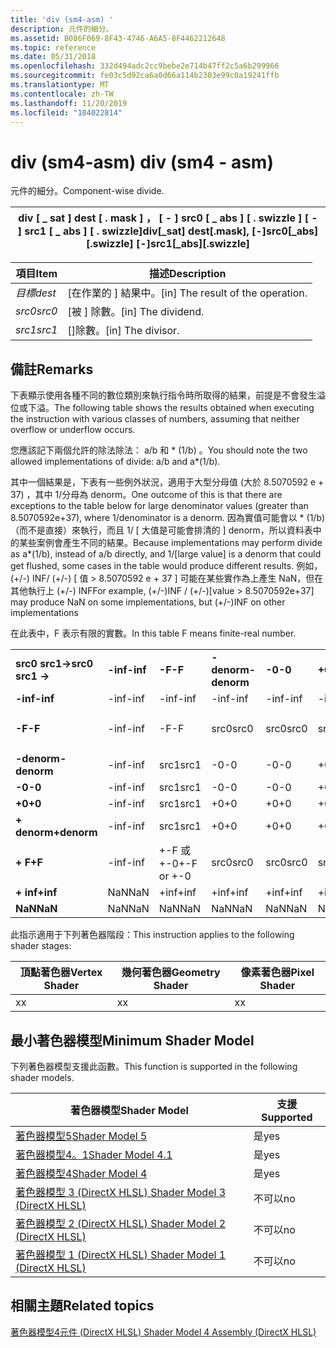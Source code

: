 ```yaml
---
title: 'div (sm4-asm) '
description: 元件的細分。
ms.assetid: B086F069-8F43-4746-A6A5-8F4462212648
ms.topic: reference
ms.date: 05/31/2018
ms.openlocfilehash: 332d494adc2cc9bebe2e714b47ff2c5a6b299966
ms.sourcegitcommit: fe03c5d92ca6a0d66a114b2303e99c0a19241ffb
ms.translationtype: MT
ms.contentlocale: zh-TW
ms.lasthandoff: 11/20/2019
ms.locfileid: "104022814"
---
```

# <a name="div-sm4---asm"></a><span data-ttu-id="1fcbf-103">div (sm4-asm) </span><span class="sxs-lookup"><span data-stu-id="1fcbf-103">div (sm4 - asm)</span></span>

<span data-ttu-id="1fcbf-104">元件的細分。</span><span class="sxs-lookup"><span data-stu-id="1fcbf-104">Component-wise divide.</span></span>



| <span data-ttu-id="1fcbf-105">div \[ \_ sat \] dest \[ . mask \] ， \[ - \] src0 \[ \_ abs \] \[ . swizzle \] \[ - \] src1 \[ \_ abs \] \[ . swizzle\]</span><span class="sxs-lookup"><span data-stu-id="1fcbf-105">div\[\_sat\] dest\[.mask\], \[-\]src0\[\_abs\]\[.swizzle\] \[-\]src1\[\_abs\]\[.swizzle\]</span></span> |
|-------------------------------------------------------------------------------------------|



 



| <span data-ttu-id="1fcbf-106">項目</span><span class="sxs-lookup"><span data-stu-id="1fcbf-106">Item</span></span>                                                            | <span data-ttu-id="1fcbf-107">描述</span><span class="sxs-lookup"><span data-stu-id="1fcbf-107">Description</span></span>                                    |
|-----------------------------------------------------------------|------------------------------------------------|
| <span data-ttu-id="1fcbf-108"><span id="dest"></span><span id="DEST"></span>*目標*</span><span class="sxs-lookup"><span data-stu-id="1fcbf-108"><span id="dest"></span><span id="DEST"></span>*dest*</span></span><br/> | <span data-ttu-id="1fcbf-109">\[在作業的 \] 結果中。</span><span class="sxs-lookup"><span data-stu-id="1fcbf-109">\[in\] The result of the operation.</span></span><br/> |
| <span data-ttu-id="1fcbf-110"><span id="src0"></span><span id="SRC0"></span>*src0*</span><span class="sxs-lookup"><span data-stu-id="1fcbf-110"><span id="src0"></span><span id="SRC0"></span>*src0*</span></span><br/> | <span data-ttu-id="1fcbf-111">\[被 \] 除數。</span><span class="sxs-lookup"><span data-stu-id="1fcbf-111">\[in\] The dividend.</span></span><br/>                |
| <span data-ttu-id="1fcbf-112"><span id="src1"></span><span id="SRC1"></span>*src1*</span><span class="sxs-lookup"><span data-stu-id="1fcbf-112"><span id="src1"></span><span id="SRC1"></span>*src1*</span></span><br/> | <span data-ttu-id="1fcbf-113">\[\]除數。</span><span class="sxs-lookup"><span data-stu-id="1fcbf-113">\[in\] The divisor.</span></span><br/>                 |



 

## <a name="remarks"></a><span data-ttu-id="1fcbf-114">備註</span><span class="sxs-lookup"><span data-stu-id="1fcbf-114">Remarks</span></span>

<span data-ttu-id="1fcbf-115">下表顯示使用各種不同的數位類別來執行指令時所取得的結果，前提是不會發生溢位或下溢。</span><span class="sxs-lookup"><span data-stu-id="1fcbf-115">The following table shows the results obtained when executing the instruction with various classes of numbers, assuming that neither overflow or underflow occurs.</span></span>

<span data-ttu-id="1fcbf-116">您應該記下兩個允許的除法除法： a/b 和 \* (1/b) 。</span><span class="sxs-lookup"><span data-stu-id="1fcbf-116">You should note the two allowed implementations of divide: a/b and a\*(1/b).</span></span>

<span data-ttu-id="1fcbf-117">其中一個結果是，下表有一些例外狀況，適用于大型分母值 (大於 8.5070592 e + 37) ，其中 1/分母為 denorm。</span><span class="sxs-lookup"><span data-stu-id="1fcbf-117">One outcome of this is that there are exceptions to the table below for large denominator values (greater than 8.5070592e+37), where 1/denominator is a denorm.</span></span> <span data-ttu-id="1fcbf-118">因為實值可能會以 \* (1/b) （而不是直接）來執行，而且 1/ \[ 大值是可能會排清的 \] denorm，所以資料表中的某些案例會產生不同的結果。</span><span class="sxs-lookup"><span data-stu-id="1fcbf-118">Because implementations may perform divide as a\*(1/b), instead of a/b directly, and 1/\[large value\] is a denorm that could get flushed, some cases in the table would produce different results.</span></span> <span data-ttu-id="1fcbf-119">例如， (+/-) INF/ (+/-) \[ 值 > 8.5070592 e + 37 \] 可能在某些實作為上產生 NaN，但在其他執行上 (+/-) INF</span><span class="sxs-lookup"><span data-stu-id="1fcbf-119">For example, (+/-)INF / (+/-)\[value > 8.5070592e+37\] may produce NaN on some implementations, but (+/-)INF on other implementations</span></span>

<span data-ttu-id="1fcbf-120">在此表中，F 表示有限的實數。</span><span class="sxs-lookup"><span data-stu-id="1fcbf-120">In this table F means finite-real number.</span></span>



|                     |          |            |             |        |        |             |            |          |         |
|---------------------|----------|------------|-------------|--------|--------|-------------|------------|----------|---------|
| <span data-ttu-id="1fcbf-121">**src0 src1->**</span><span class="sxs-lookup"><span data-stu-id="1fcbf-121">**src0 src1 ->**</span></span> | <span data-ttu-id="1fcbf-122">**-inf**</span><span class="sxs-lookup"><span data-stu-id="1fcbf-122">**-inf**</span></span> | <span data-ttu-id="1fcbf-123">**-F**</span><span class="sxs-lookup"><span data-stu-id="1fcbf-123">**-F**</span></span>     | <span data-ttu-id="1fcbf-124">**-denorm**</span><span class="sxs-lookup"><span data-stu-id="1fcbf-124">**-denorm**</span></span> | <span data-ttu-id="1fcbf-125">**-0**</span><span class="sxs-lookup"><span data-stu-id="1fcbf-125">**-0**</span></span> | <span data-ttu-id="1fcbf-126">**+0**</span><span class="sxs-lookup"><span data-stu-id="1fcbf-126">**+0**</span></span> | <span data-ttu-id="1fcbf-127">**+ denorm**</span><span class="sxs-lookup"><span data-stu-id="1fcbf-127">**+denorm**</span></span> | <span data-ttu-id="1fcbf-128">**+ F**</span><span class="sxs-lookup"><span data-stu-id="1fcbf-128">**+F**</span></span>     | <span data-ttu-id="1fcbf-129">**+ inf**</span><span class="sxs-lookup"><span data-stu-id="1fcbf-129">**+inf**</span></span> | <span data-ttu-id="1fcbf-130">**南**</span><span class="sxs-lookup"><span data-stu-id="1fcbf-130">**Nan**</span></span> |
| <span data-ttu-id="1fcbf-131">**-inf**</span><span class="sxs-lookup"><span data-stu-id="1fcbf-131">**-inf**</span></span>            | <span data-ttu-id="1fcbf-132">-inf</span><span class="sxs-lookup"><span data-stu-id="1fcbf-132">-inf</span></span>     | <span data-ttu-id="1fcbf-133">-inf</span><span class="sxs-lookup"><span data-stu-id="1fcbf-133">-inf</span></span>       | <span data-ttu-id="1fcbf-134">-inf</span><span class="sxs-lookup"><span data-stu-id="1fcbf-134">-inf</span></span>        | <span data-ttu-id="1fcbf-135">-inf</span><span class="sxs-lookup"><span data-stu-id="1fcbf-135">-inf</span></span>   | <span data-ttu-id="1fcbf-136">-inf</span><span class="sxs-lookup"><span data-stu-id="1fcbf-136">-inf</span></span>   | <span data-ttu-id="1fcbf-137">-inf</span><span class="sxs-lookup"><span data-stu-id="1fcbf-137">-inf</span></span>        | <span data-ttu-id="1fcbf-138">-inf</span><span class="sxs-lookup"><span data-stu-id="1fcbf-138">-inf</span></span>       | <span data-ttu-id="1fcbf-139">NaN</span><span class="sxs-lookup"><span data-stu-id="1fcbf-139">NaN</span></span>      | <span data-ttu-id="1fcbf-140">NaN</span><span class="sxs-lookup"><span data-stu-id="1fcbf-140">NaN</span></span>     |
| <span data-ttu-id="1fcbf-141">**-F**</span><span class="sxs-lookup"><span data-stu-id="1fcbf-141">**-F**</span></span>              | <span data-ttu-id="1fcbf-142">-inf</span><span class="sxs-lookup"><span data-stu-id="1fcbf-142">-inf</span></span>     | <span data-ttu-id="1fcbf-143">-F</span><span class="sxs-lookup"><span data-stu-id="1fcbf-143">-F</span></span>         | <span data-ttu-id="1fcbf-144">src0</span><span class="sxs-lookup"><span data-stu-id="1fcbf-144">src0</span></span>        | <span data-ttu-id="1fcbf-145">src0</span><span class="sxs-lookup"><span data-stu-id="1fcbf-145">src0</span></span>   | <span data-ttu-id="1fcbf-146">src0</span><span class="sxs-lookup"><span data-stu-id="1fcbf-146">src0</span></span>   | <span data-ttu-id="1fcbf-147">src0</span><span class="sxs-lookup"><span data-stu-id="1fcbf-147">src0</span></span>        | <span data-ttu-id="1fcbf-148">+-F 或 +-0</span><span class="sxs-lookup"><span data-stu-id="1fcbf-148">+-F or +-0</span></span> | <span data-ttu-id="1fcbf-149">+inf</span><span class="sxs-lookup"><span data-stu-id="1fcbf-149">+inf</span></span>     | <span data-ttu-id="1fcbf-150">NaN</span><span class="sxs-lookup"><span data-stu-id="1fcbf-150">NaN</span></span>     |
| <span data-ttu-id="1fcbf-151">**-denorm**</span><span class="sxs-lookup"><span data-stu-id="1fcbf-151">**-denorm**</span></span>         | <span data-ttu-id="1fcbf-152">-inf</span><span class="sxs-lookup"><span data-stu-id="1fcbf-152">-inf</span></span>     | <span data-ttu-id="1fcbf-153">src1</span><span class="sxs-lookup"><span data-stu-id="1fcbf-153">src1</span></span>       | <span data-ttu-id="1fcbf-154">-0</span><span class="sxs-lookup"><span data-stu-id="1fcbf-154">-0</span></span>          | <span data-ttu-id="1fcbf-155">-0</span><span class="sxs-lookup"><span data-stu-id="1fcbf-155">-0</span></span>     | <span data-ttu-id="1fcbf-156">+0</span><span class="sxs-lookup"><span data-stu-id="1fcbf-156">+0</span></span>     | <span data-ttu-id="1fcbf-157">+0</span><span class="sxs-lookup"><span data-stu-id="1fcbf-157">+0</span></span>          | <span data-ttu-id="1fcbf-158">src1</span><span class="sxs-lookup"><span data-stu-id="1fcbf-158">src1</span></span>       | <span data-ttu-id="1fcbf-159">+inf</span><span class="sxs-lookup"><span data-stu-id="1fcbf-159">+inf</span></span>     | <span data-ttu-id="1fcbf-160">NaN</span><span class="sxs-lookup"><span data-stu-id="1fcbf-160">NaN</span></span>     |
| <span data-ttu-id="1fcbf-161">**-0**</span><span class="sxs-lookup"><span data-stu-id="1fcbf-161">**-0**</span></span>              | <span data-ttu-id="1fcbf-162">-inf</span><span class="sxs-lookup"><span data-stu-id="1fcbf-162">-inf</span></span>     | <span data-ttu-id="1fcbf-163">src1</span><span class="sxs-lookup"><span data-stu-id="1fcbf-163">src1</span></span>       | <span data-ttu-id="1fcbf-164">-0</span><span class="sxs-lookup"><span data-stu-id="1fcbf-164">-0</span></span>          | <span data-ttu-id="1fcbf-165">-0</span><span class="sxs-lookup"><span data-stu-id="1fcbf-165">-0</span></span>     | <span data-ttu-id="1fcbf-166">+0</span><span class="sxs-lookup"><span data-stu-id="1fcbf-166">+0</span></span>     | <span data-ttu-id="1fcbf-167">+0</span><span class="sxs-lookup"><span data-stu-id="1fcbf-167">+0</span></span>          | <span data-ttu-id="1fcbf-168">src1</span><span class="sxs-lookup"><span data-stu-id="1fcbf-168">src1</span></span>       | <span data-ttu-id="1fcbf-169">+inf</span><span class="sxs-lookup"><span data-stu-id="1fcbf-169">+inf</span></span>     | <span data-ttu-id="1fcbf-170">NaN</span><span class="sxs-lookup"><span data-stu-id="1fcbf-170">NaN</span></span>     |
| <span data-ttu-id="1fcbf-171">**+0**</span><span class="sxs-lookup"><span data-stu-id="1fcbf-171">**+0**</span></span>              | <span data-ttu-id="1fcbf-172">-inf</span><span class="sxs-lookup"><span data-stu-id="1fcbf-172">-inf</span></span>     | <span data-ttu-id="1fcbf-173">src1</span><span class="sxs-lookup"><span data-stu-id="1fcbf-173">src1</span></span>       | <span data-ttu-id="1fcbf-174">+0</span><span class="sxs-lookup"><span data-stu-id="1fcbf-174">+0</span></span>          | <span data-ttu-id="1fcbf-175">+0</span><span class="sxs-lookup"><span data-stu-id="1fcbf-175">+0</span></span>     | <span data-ttu-id="1fcbf-176">+0</span><span class="sxs-lookup"><span data-stu-id="1fcbf-176">+0</span></span>     | <span data-ttu-id="1fcbf-177">+0</span><span class="sxs-lookup"><span data-stu-id="1fcbf-177">+0</span></span>          | <span data-ttu-id="1fcbf-178">src1</span><span class="sxs-lookup"><span data-stu-id="1fcbf-178">src1</span></span>       | <span data-ttu-id="1fcbf-179">+inf</span><span class="sxs-lookup"><span data-stu-id="1fcbf-179">+inf</span></span>     | <span data-ttu-id="1fcbf-180">NaN</span><span class="sxs-lookup"><span data-stu-id="1fcbf-180">NaN</span></span>     |
| <span data-ttu-id="1fcbf-181">**+ denorm**</span><span class="sxs-lookup"><span data-stu-id="1fcbf-181">**+denorm**</span></span>         | <span data-ttu-id="1fcbf-182">-inf</span><span class="sxs-lookup"><span data-stu-id="1fcbf-182">-inf</span></span>     | <span data-ttu-id="1fcbf-183">src1</span><span class="sxs-lookup"><span data-stu-id="1fcbf-183">src1</span></span>       | <span data-ttu-id="1fcbf-184">+0</span><span class="sxs-lookup"><span data-stu-id="1fcbf-184">+0</span></span>          | <span data-ttu-id="1fcbf-185">+0</span><span class="sxs-lookup"><span data-stu-id="1fcbf-185">+0</span></span>     | <span data-ttu-id="1fcbf-186">+0</span><span class="sxs-lookup"><span data-stu-id="1fcbf-186">+0</span></span>     | <span data-ttu-id="1fcbf-187">+0</span><span class="sxs-lookup"><span data-stu-id="1fcbf-187">+0</span></span>          | <span data-ttu-id="1fcbf-188">src1</span><span class="sxs-lookup"><span data-stu-id="1fcbf-188">src1</span></span>       | <span data-ttu-id="1fcbf-189">+inf</span><span class="sxs-lookup"><span data-stu-id="1fcbf-189">+inf</span></span>     | <span data-ttu-id="1fcbf-190">NaN</span><span class="sxs-lookup"><span data-stu-id="1fcbf-190">NaN</span></span>     |
| <span data-ttu-id="1fcbf-191">**+ F**</span><span class="sxs-lookup"><span data-stu-id="1fcbf-191">**+F**</span></span>              | <span data-ttu-id="1fcbf-192">-inf</span><span class="sxs-lookup"><span data-stu-id="1fcbf-192">-inf</span></span>     | <span data-ttu-id="1fcbf-193">+-F 或 +-0</span><span class="sxs-lookup"><span data-stu-id="1fcbf-193">+-F or +-0</span></span> | <span data-ttu-id="1fcbf-194">src0</span><span class="sxs-lookup"><span data-stu-id="1fcbf-194">src0</span></span>        | <span data-ttu-id="1fcbf-195">src0</span><span class="sxs-lookup"><span data-stu-id="1fcbf-195">src0</span></span>   | <span data-ttu-id="1fcbf-196">src0</span><span class="sxs-lookup"><span data-stu-id="1fcbf-196">src0</span></span>   | <span data-ttu-id="1fcbf-197">src0</span><span class="sxs-lookup"><span data-stu-id="1fcbf-197">src0</span></span>        | <span data-ttu-id="1fcbf-198">+F</span><span class="sxs-lookup"><span data-stu-id="1fcbf-198">+F</span></span>         | <span data-ttu-id="1fcbf-199">+inf</span><span class="sxs-lookup"><span data-stu-id="1fcbf-199">+inf</span></span>     | <span data-ttu-id="1fcbf-200">NaN</span><span class="sxs-lookup"><span data-stu-id="1fcbf-200">NaN</span></span>     |
| <span data-ttu-id="1fcbf-201">**+ inf**</span><span class="sxs-lookup"><span data-stu-id="1fcbf-201">**+inf**</span></span>            | <span data-ttu-id="1fcbf-202">NaN</span><span class="sxs-lookup"><span data-stu-id="1fcbf-202">NaN</span></span>      | <span data-ttu-id="1fcbf-203">+inf</span><span class="sxs-lookup"><span data-stu-id="1fcbf-203">+inf</span></span>       | <span data-ttu-id="1fcbf-204">+inf</span><span class="sxs-lookup"><span data-stu-id="1fcbf-204">+inf</span></span>        | <span data-ttu-id="1fcbf-205">+inf</span><span class="sxs-lookup"><span data-stu-id="1fcbf-205">+inf</span></span>   | <span data-ttu-id="1fcbf-206">+inf</span><span class="sxs-lookup"><span data-stu-id="1fcbf-206">+inf</span></span>   | <span data-ttu-id="1fcbf-207">+inf</span><span class="sxs-lookup"><span data-stu-id="1fcbf-207">+inf</span></span>        | <span data-ttu-id="1fcbf-208">+inf</span><span class="sxs-lookup"><span data-stu-id="1fcbf-208">+inf</span></span>       | <span data-ttu-id="1fcbf-209">+inf</span><span class="sxs-lookup"><span data-stu-id="1fcbf-209">+inf</span></span>     | <span data-ttu-id="1fcbf-210">NaN</span><span class="sxs-lookup"><span data-stu-id="1fcbf-210">NaN</span></span>     |
| <span data-ttu-id="1fcbf-211">**NaN**</span><span class="sxs-lookup"><span data-stu-id="1fcbf-211">**NaN**</span></span>             | <span data-ttu-id="1fcbf-212">NaN</span><span class="sxs-lookup"><span data-stu-id="1fcbf-212">NaN</span></span>      | <span data-ttu-id="1fcbf-213">NaN</span><span class="sxs-lookup"><span data-stu-id="1fcbf-213">NaN</span></span>        | <span data-ttu-id="1fcbf-214">NaN</span><span class="sxs-lookup"><span data-stu-id="1fcbf-214">NaN</span></span>         | <span data-ttu-id="1fcbf-215">NaN</span><span class="sxs-lookup"><span data-stu-id="1fcbf-215">NaN</span></span>    | <span data-ttu-id="1fcbf-216">NaN</span><span class="sxs-lookup"><span data-stu-id="1fcbf-216">NaN</span></span>    | <span data-ttu-id="1fcbf-217">NaN</span><span class="sxs-lookup"><span data-stu-id="1fcbf-217">NaN</span></span>         | <span data-ttu-id="1fcbf-218">NaN</span><span class="sxs-lookup"><span data-stu-id="1fcbf-218">NaN</span></span>        | <span data-ttu-id="1fcbf-219">NaN</span><span class="sxs-lookup"><span data-stu-id="1fcbf-219">NaN</span></span>      | <span data-ttu-id="1fcbf-220">NaN</span><span class="sxs-lookup"><span data-stu-id="1fcbf-220">NaN</span></span>     |



 

<span data-ttu-id="1fcbf-221">此指示適用于下列著色器階段：</span><span class="sxs-lookup"><span data-stu-id="1fcbf-221">This instruction applies to the following shader stages:</span></span>



| <span data-ttu-id="1fcbf-222">頂點著色器</span><span class="sxs-lookup"><span data-stu-id="1fcbf-222">Vertex Shader</span></span> | <span data-ttu-id="1fcbf-223">幾何著色器</span><span class="sxs-lookup"><span data-stu-id="1fcbf-223">Geometry Shader</span></span> | <span data-ttu-id="1fcbf-224">像素著色器</span><span class="sxs-lookup"><span data-stu-id="1fcbf-224">Pixel Shader</span></span> |
|---------------|-----------------|--------------|
| <span data-ttu-id="1fcbf-225">x</span><span class="sxs-lookup"><span data-stu-id="1fcbf-225">x</span></span>             | <span data-ttu-id="1fcbf-226">x</span><span class="sxs-lookup"><span data-stu-id="1fcbf-226">x</span></span>               | <span data-ttu-id="1fcbf-227">x</span><span class="sxs-lookup"><span data-stu-id="1fcbf-227">x</span></span>            |



 

## <a name="minimum-shader-model"></a><span data-ttu-id="1fcbf-228">最小著色器模型</span><span class="sxs-lookup"><span data-stu-id="1fcbf-228">Minimum Shader Model</span></span>

<span data-ttu-id="1fcbf-229">下列著色器模型支援此函數。</span><span class="sxs-lookup"><span data-stu-id="1fcbf-229">This function is supported in the following shader models.</span></span>



| <span data-ttu-id="1fcbf-230">著色器模型</span><span class="sxs-lookup"><span data-stu-id="1fcbf-230">Shader Model</span></span>                                              | <span data-ttu-id="1fcbf-231">支援</span><span class="sxs-lookup"><span data-stu-id="1fcbf-231">Supported</span></span> |
|-----------------------------------------------------------|-----------|
| [<span data-ttu-id="1fcbf-232">著色器模型5</span><span class="sxs-lookup"><span data-stu-id="1fcbf-232">Shader Model 5</span></span>](d3d11-graphics-reference-sm5.md)        | <span data-ttu-id="1fcbf-233">是</span><span class="sxs-lookup"><span data-stu-id="1fcbf-233">yes</span></span>       |
| [<span data-ttu-id="1fcbf-234">著色器模型4。1</span><span class="sxs-lookup"><span data-stu-id="1fcbf-234">Shader Model 4.1</span></span>](dx-graphics-hlsl-sm4.md)              | <span data-ttu-id="1fcbf-235">是</span><span class="sxs-lookup"><span data-stu-id="1fcbf-235">yes</span></span>       |
| [<span data-ttu-id="1fcbf-236">著色器模型4</span><span class="sxs-lookup"><span data-stu-id="1fcbf-236">Shader Model 4</span></span>](dx-graphics-hlsl-sm4.md)                | <span data-ttu-id="1fcbf-237">是</span><span class="sxs-lookup"><span data-stu-id="1fcbf-237">yes</span></span>       |
| [<span data-ttu-id="1fcbf-238">著色器模型 3 (DirectX HLSL) </span><span class="sxs-lookup"><span data-stu-id="1fcbf-238">Shader Model 3 (DirectX HLSL)</span></span>](dx-graphics-hlsl-sm3.md) | <span data-ttu-id="1fcbf-239">不可以</span><span class="sxs-lookup"><span data-stu-id="1fcbf-239">no</span></span>        |
| [<span data-ttu-id="1fcbf-240">著色器模型 2 (DirectX HLSL) </span><span class="sxs-lookup"><span data-stu-id="1fcbf-240">Shader Model 2 (DirectX HLSL)</span></span>](dx-graphics-hlsl-sm2.md) | <span data-ttu-id="1fcbf-241">不可以</span><span class="sxs-lookup"><span data-stu-id="1fcbf-241">no</span></span>        |
| [<span data-ttu-id="1fcbf-242">著色器模型 1 (DirectX HLSL) </span><span class="sxs-lookup"><span data-stu-id="1fcbf-242">Shader Model 1 (DirectX HLSL)</span></span>](dx-graphics-hlsl-sm1.md) | <span data-ttu-id="1fcbf-243">不可以</span><span class="sxs-lookup"><span data-stu-id="1fcbf-243">no</span></span>        |



 

## <a name="related-topics"></a><span data-ttu-id="1fcbf-244">相關主題</span><span class="sxs-lookup"><span data-stu-id="1fcbf-244">Related topics</span></span>

<dl> <dt>

[<span data-ttu-id="1fcbf-245">著色器模型4元件 (DirectX HLSL) </span><span class="sxs-lookup"><span data-stu-id="1fcbf-245">Shader Model 4 Assembly (DirectX HLSL)</span></span>](dx-graphics-hlsl-sm4-asm.md)
</dt> </dl>

 

 





